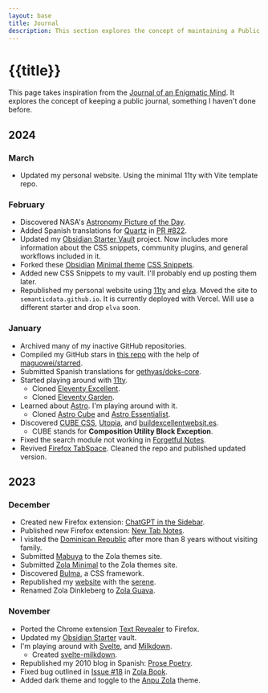 ```yaml
---
layout: base
title: Journal
description: This section explores the concept of maintaining a Public Journal.
---
```


# {{title}}

This page takes inspiration from the [Journal of an Enigmatic Mind](https://speyllsite.pages.dev/journal/). It explores the concept of keeping a public journal, something I haven't done before.

## 2024

### March

-   Updated my personal website. Using the minimal 11ty with Vite template repo.

### February

-   Discovered NASA's [Astronomy Picture of the Day](https://apod.nasa.gov/apod/).
-   Added Spanish translations for [Quartz](https://github.com/jackyzha0/quartz) in [PR #822](https://github.com/jackyzha0/quartz/pull/822).
-   Updated my [Obsidian Starter Vault](https://github.com/semanticdata/obsidian-starter-vault) project. Now includes more information about the CSS snippets, community plugins, and general workflows included in it.
-   Forked these [Obsidian](https://obsidian.md) [Minimal theme](https://github.com/kepano/obsidian-minimal) [CSS Snippets](https://github.com/replete/obsidian-minimal-theme-css-snippets).
-   Added new CSS Snippets to my vault. I'll probably end up posting them later.
-   Republished my personal website using [11ty](https://www.11ty.dev/) and [elva](https://github.com/scottsweb/elva). Moved the site to `semanticdata.github.io`. It is currently deployed with Vercel. Will use a different starter and drop `elva` soon.

### January

-   Archived many of my inactive GitHub repositories.
-   Compiled my GitHub stars in [this repo](https://github.com/semanticdata/github-stars) with the help of [maguowei/starred](https://github.com/maguowei/starred).
-   Submitted Spanish translations for [gethyas/doks-core](https://github.com/gethyas/doks-core).
-   Started playing around with [11ty](https://www.11ty.dev/).
    -   Cloned [Eleventy Excellent](https://github.com/madrilene/eleventy-excellent).
    -   Cloned [Eleventy Garden](https://github.com/binyamin/eleventy-garden).
-   Learned about [Astro](https://astro.build/). I'm playing around with it.
    -   Cloned [Astro Cube](https://github.com/semanticdata/astro-cube) and [Astro Essentialist](https://github.com/0xShapeShifter/essentialist).
-   Discovered [CUBE CSS](https://cube.fyi/), [Utopia](https://utopia.fyi/), and [buildexcellentwebsit.es](https://buildexcellentwebsit.es/).
    -   CUBE stands for **Composition Utility Block Exception**.
-   Fixed the search module not working in [Forgetful Notes](https://github.com/semanticdata/forgetful-notes).
-   Revived [Firefox TabSpace](https://github.com/semanticdata/firefox-tabspace). Cleaned the repo and published updated version.

## 2023

### December

-   Created new Firefox extension: [ChatGPT in the Sidebar](https://github.com/semanticdata/firefox-chatgpt-in-sidebar).
-   Published new Firefox extension: [New Tab Notes](https://github.com/semanticdata/firefox-new-tab-notes).
-   I visited the [Dominican Republic](https://en.wikipedia.org/wiki/Dominican_Republic) after more than 8 years without visiting family.
-   Submitted [Mabuya](https://github.com/semanticdata/mabuya) to the Zola themes site.
-   Submitted [Zola Minimal](https://github.com/semanticdata/zola-minimal) to the Zola themes site.
-   Discovered [Bulma](https://bulma.io/), a CSS framework.
-   Republished my [website](https://github.com/semanticdata/semanticdata.github.io) with the [serene](https://github.com/isunjn/serene).
-   Renamed Zola Dinkleberg to [Zola Guava](https://github.com/semanticdata/zola-guava).

### November

-   Ported the Chrome extension [Text Revealer](https://github.com/jamigibbs/text-revealer-chrome-extension) to Firefox.
-   Updated my [Obsidian Starter](https://github.com/semanticdata/obsidian-starter-vault) vault.
-   I'm playing around with [Svelte](https://svelte.dev/), and [Milkdown](https://milkdown.dev/).
    -   Created [svelte-milkdown](https://github.com/semanticdata/svelte-milkdown).
-   Republished my 2010 blog in Spanish: [Prose Poetry](https://github.com/semanticdata/prose-poetry).
-   Fixed bug outlined in [Issue #18](https://github.com/getzola/book/issues/18) in [Zola Book](https://github.com/getzola/book).
-   Added dark theme and toggle to the [Anpu Zola](https://github.com/zbrox/anpu-zola-theme) theme.
